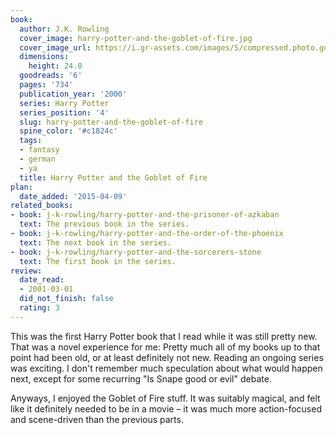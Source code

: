```yaml
---
book:
  author: J.K. Rowling
  cover_image: harry-potter-and-the-goblet-of-fire.jpg
  cover_image_url: https://i.gr-assets.com/images/S/compressed.photo.goodreads.com/books/1554006152l/6._SX98_.jpg
  dimensions:
    height: 24.0
  goodreads: '6'
  pages: '734'
  publication_year: '2000'
  series: Harry Potter
  series_position: '4'
  slug: harry-potter-and-the-goblet-of-fire
  spine_color: '#c1824c'
  tags:
  - fantasy
  - german
  - ya
  title: Harry Potter and the Goblet of Fire
plan:
  date_added: '2015-04-09'
related_books:
- book: j-k-rowling/harry-potter-and-the-prisoner-of-azkaban
  text: The previous book in the series.
- book: j-k-rowling/harry-potter-and-the-order-of-the-phoenix
  text: The next book in the series.
- book: j-k-rowling/harry-potter-and-the-sorcerers-stone
  text: The first book in the series.
review:
  date_read:
  - 2001-03-01
  did_not_finish: false
  rating: 3
---
```

This was the first Harry Potter book that I read while it was still pretty new. That was a novel experience for me:
Pretty much all of my books up to that point had been old, or at least definitely not new. Reading an ongoing series was
exciting. I don't remember much speculation about what would happen next, except for some recurring "Is Snape good or
evil" debate.

Anyways, I enjoyed the Goblet of Fire stuff. It was suitably magical, and felt like it definitely needed to be in a
movie – it was much more action-focused and scene-driven than the previous parts.
